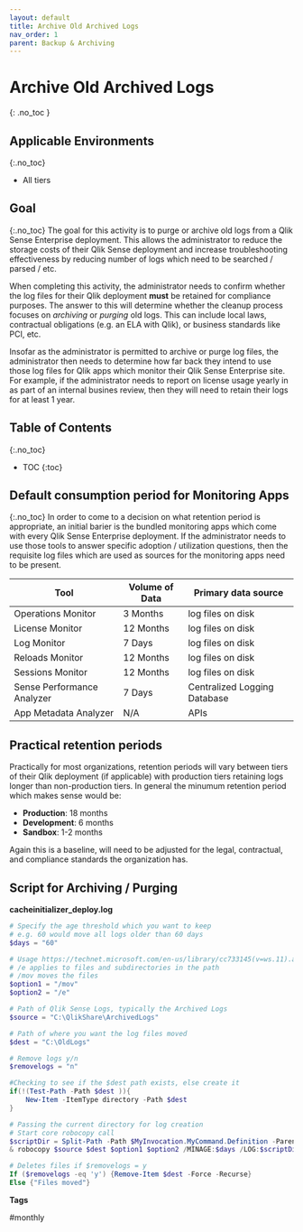 ```yaml
---
layout: default
title: Archive Old Archived Logs
nav_order: 1
parent: Backup & Archiving
---
```


# Archive Old Archived Logs <i class="fas fa-file-code fa-xs" title="API | Requires Script"></i>
{: .no_toc }

## Applicable Environments
{:.no_toc}
- All tiers

## Goal
{:.no_toc}
The goal for this activity is to purge or archive old logs from a Qlik Sense Enterprise deployment. This allows the administrator to reduce the storage costs of their Qlik Sense deployment and increase troubleshooting effectiveness by reducing number of logs which need to be searched / parsed / etc.

When completing this activity, the administrator needs to confirm whether the log files for their Qlik deployment **must** be retained for compliance purposes. The answer to this will determine whether the cleanup process focuses on *archiving* or *purging* old logs. This can include local laws, contractual obligations (e.g. an ELA with Qlik), or business standards like PCI, etc.

Insofar as the administrator is permitted to archive or purge log files, the administrator then needs to determine how far back they intend to use those log files for Qlik apps which monitor their Qlik Sense Enterprise site. For example, if the administrator needs to report on license usage yearly in as part of an internal busines review, then they will need to retain their logs for at least 1 year.

## Table of Contents
{:.no_toc}

* TOC
{:toc}

## Default consumption period for Monitoring Apps
{:.no_toc}
In order to come to a decision on what retention period is appropriate, an initial barier is the bundled monitoring apps which come with every Qlik Sense Enterprise deployment. If the administrator needs to use those tools to answer specific adoption / utilization questions, then the requisite log files which are used as sources for the monitoring apps need to be present.

| Tool                           | Volume of Data     | Primary data source     |
| -------------                  | -------------      | -------------           |
| Operations Monitor             | 3 Months           | log files on disk       |
| License Monitor                | 12 Months          | log files on disk       |
| Log Monitor                    | 7 Days             | log files on disk       |
| Reloads Monitor                | 12 Months          | log files on disk       |
| Sessions Monitor               | 12 Months          | log files on disk       |
| Sense Performance Analyzer     | 7 Days             | Centralized Logging Database |
| App Metadata Analyzer          | N/A                | APIs                    |

## Practical retention periods

Practically for most organizations, retention periods will vary between tiers of their Qlik deployment (if applicable) with production tiers retaining logs longer than non-production tiers. In general the minumum retention period which makes sense would be:

- **Production**: 18 months
- **Development**: 6 months
- **Sandbox**: 1-2 months

Again this is a baseline, will need to be adjusted for the legal, contractual, and compliance standards the organization has.

## Script for Archiving / Purging <i class="fas fa-file-code fa-xs" title="API | Requires Script"></i>

**cacheinitializer_deploy.log**

```powershell
# Specify the age threshold which you want to keep
# e.g. 60 would move all logs older than 60 days
$days = "60"

# Usage https://technet.microsoft.com/en-us/library/cc733145(v=ws.11).aspx
# /e applies to files and subdirectories in the path
# /mov moves the files
$option1 = "/mov"
$option2 = "/e"

# Path of Qlik Sense Logs, typically the Archived Logs
$source = "C:\QlikShare\ArchivedLogs"

# Path of where you want the log files moved
$dest = "C:\OldLogs"

# Remove logs y/n
$removelogs = "n"

#Checking to see if the $dest path exists, else create it
if(!(Test-Path -Path $dest )){
    New-Item -ItemType directory -Path $dest
}

# Passing the current directory for log creation
# Start core robocopy call
$scriptDir = Split-Path -Path $MyInvocation.MyCommand.Definition -Parent
& robocopy $source $dest $option1 $option2 /MINAGE:$days /LOG:$scriptDir\robolog.log /MT

# Deletes files if $removelogs = y
If ($removelogs -eq 'y') {Remove-Item $dest -Force -Recurse}
Else {"Files moved"}
```

**Tags**

#monthly
